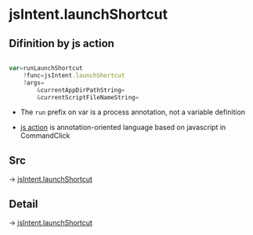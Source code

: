 # jsIntent.launchShortcut

## Difinition by js action

```js.js

var=runLaunchShortcut
	?func=jsIntent.launchShortcut
	?args=
		&currentAppDirPathString=
		&currentScriptFileNameString=
```

- The `run` prefix on var is a process annotation, not a variable definition

- [js action](#) is annotation-oriented language based on javascript in CommandClick

## Src

-> [jsIntent.launchShortcut](https://github.com/puutaro/CommandClick/blob/master/app/src/main/java/com/puutaro/commandclick/fragment_lib/terminal_fragment/js_interface/JsIntent.kt#L104)

## Detail

-> [jsIntent.launchShortcut](https://github.com/puutaro/CommandClick/blob/master/md/developer/js_interface/details/JsIntent/launchShortcut.md)
